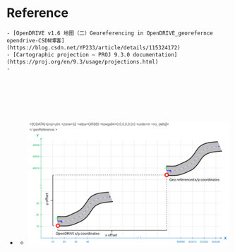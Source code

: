 # Reference
	- [OpenDRIVE v1.6 地图（二）Georeferencing in OpenDRIVE_georefernce opendrive-CSDN博客](https://blog.csdn.net/YP233/article/details/115324172)
	- [Cartographic projection — PROJ 9.3.0 documentation](https://proj.org/en/9.3/usage/projections.html)
	-
- # <header> <georeference>
	- ![image.png](../assets/image_1700334623412_0.png)